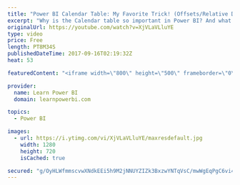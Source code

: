 ```yaml
---
title: "Power BI Calendar Table: My Favorite Trick! (Offsets/Relative Date Range)"
excerpt: "Why is the Calendar table so important in Power BI? And what is the best way to create a Calendar Table? I show you in this video series. *Some videos can only be found inside the Learn Power BI Course. https://www.learnpowerbi.com 1) The Ultimate Calendar Table https://youtu.be/BtYn1hfdSAM  2) How to"
originalUrl: https://youtube.com/watch?v=XjVLaVLluYE
type: video
price: Free
length: PT8M34S
publishedDateTime: 2017-09-16T02:19:32Z
heat: 53

featuredContent: "<iframe width=\"800\" height=\"500\" frameborder=\"0\" src=\"https://www.youtube.com/embed/XjVLaVLluYE\" allow=\"accelerometer; autoplay; encrypted-media; gyroscope; picture-in-picture\" allowfullscreen></iframe>"

provider:
  name: Learn Power BI
  domain: learnpowerbi.com

topics:
  - Power BI

images:
  - url: https://i.ytimg.com/vi/XjVLaVLluYE/maxresdefault.jpg
    width: 1280
    height: 720
    isCached: true

secured: "g/OyHLWfmmscvwXNdkEEi5h9M2jNNUYZIZk3BxzwYNTqVsC/mwWgEqPgC6vi4kX1xzwjr6XyeURW8IX6b3geT4+FzoPalcGjhGvcdc5BZEGl8Whtp9kA4URPachGGzHDTDNpPuaqLS0iD7NPf6NKhy1BDX9ReZHH8lVFmt0K+SLYhAekWpKpanfEbLwhRB2lo3nuUc7XAvIS5lhdiZSqJ+H5uXPoZDFZze4XtSnOh2EpsS/MfjEu6+fr0BKlC5Hobgyt/Ol7IVJjVazPAyr0a2aJ1bhqN9r8Wul1T6rRfpLln25pEJElBsPYdEOCtxrqRJazoqDaePOdU1HRB9AMZEanQWh2BfZBXuqbhySuWfiECCkO82fgQTfjFHl8Dltqje0filkOYdWmcfmC2IUMkFYmwv/h/QKHqc0XbPLNZkQ=;zY/xX2jAerfHfY4y5xTuvQ=="
---
```


